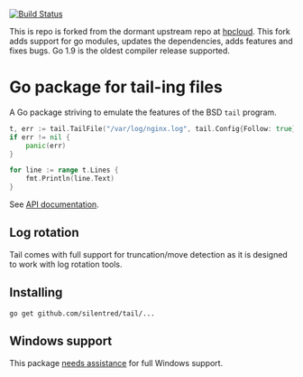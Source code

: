 [![Build Status](https://travis-ci.org/silentred/tail.svg?branch=master)](https://travis-ci.org/silentred/tail)

This is repo is forked from the dormant upstream repo at
[hpcloud](https://github.com/hpcloud/tail). This fork adds support for go
modules, updates the dependencies, adds features and fixes bugs. Go 1.9 is
the oldest compiler release supported.

# Go package for tail-ing files

A Go package striving to emulate the features of the BSD `tail` program.

```Go
t, err := tail.TailFile("/var/log/nginx.log", tail.Config{Follow: true})
if err != nil {
    panic(err)
}

for line := range t.Lines {
    fmt.Println(line.Text)
}
```

See [API documentation](http://godoc.org/github.com/silentred/tail).

## Log rotation

Tail comes with full support for truncation/move detection as it is
designed to work with log rotation tools.

## Installing

    go get github.com/silentred/tail/...

## Windows support

This package [needs assistance](https://github.com/silentred/tail/labels/Windows) for full Windows support.

